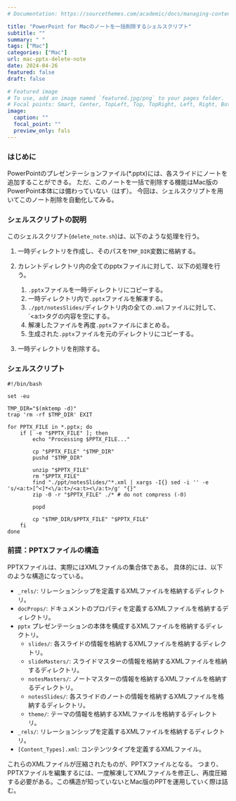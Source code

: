 ```yaml
---
# Documentation: https://sourcethemes.com/academic/docs/managing-content/

title: "PowerPoint for Macのノートを一括削除するシェルスクリプト"
subtitle: ""
summary: " "
tags: ["Mac"]
categories: ["Mac"]
url: mac-pptx-delete-note
date: 2024-04-26
featured: false
draft: false

# Featured image
# To use, add an image named `featured.jpg/png` to your pages folder.
# Focal points: Smart, Center, TopLeft, Top, TopRight, Left, Right, BottomLeft, Bottom, BottomRight.
image:
  caption: ""
  focal_point: ""
  preview_only: fals
---
```


### はじめに

PowerPointのプレゼンテーションファイル(*.pptx)には、各スライドにノートを追加することができる。 ただ、このノートを一括で削除する機能はMac版のPowerPoint本体には備わっていない（はず）。 今回は、シェルスクリプトを用いてこのノート削除を自動化してみる。

### シェルスクリプトの説明

このシェルスクリプト(`delete_note.sh`)は、以下のような処理を行う。

1. 一時ディレクトリを作成し、そのパスを`TMP_DIR`変数に格納する。

2. カレントディレクトリ内の全てのpptxファイルに対して、以下の処理を行う。

   1. `.pptx`ファイルを一時ディレクトリにコピーする。
   2. 一時ディレクトリ内で`.pptx`ファイルを解凍する。
   3. `./ppt/notesSlides/`ディレクトリ内の全ての`.xml`ファイルに対して、`<a:t>タグの内容を空にする。
   4. 解凍したファイルを再度`.pptx`ファイルにまとめる。
   5. 生成された`.pptx`ファイルを元のディレクトリにコピーする。

3. 一時ディレクトリを削除する。

   

### シェルスクリプト

```shell
#!/bin/bash

set -eu

TMP_DIR="$(mktemp -d)"
trap 'rm -rf $TMP_DIR' EXIT

for PPTX_FILE in *.pptx; do
    if [ -e "$PPTX_FILE" ]; then
        echo "Processing $PPTX_FILE..."
        
        cp "$PPTX_FILE" "$TMP_DIR"
        pushd "$TMP_DIR"
        
        unzip "$PPTX_FILE"
        rm "$PPTX_FILE"
        find "./ppt/notesSlides/"*.xml | xargs -I{} sed -i '' -e 's/<a:t>[^<]*<\/a:t>/<a:t><\/a:t>/g' "{}"
        zip -0 -r "$PPTX_FILE" ./* # do not compress (-0)
        
        popd
        
        cp "$TMP_DIR/$PPTX_FILE" "$PPTX_FILE"
    fi
done

```

### 前提：PPTXファイルの構造

PPTXファイルは、実際にはXMLファイルの集合体である。 具体的には、以下のような構造になっている。

- `_rels/`: リレーションシップを定義するXMLファイルを格納するディレクトリ。
- `docProps/`: ドキュメントのプロパティを定義するXMLファイルを格納するディレクトリ。
- `pptx` プレゼンテーションの本体を構成するXMLファイルを格納するディレクトリ。
  - `slides/`: 各スライドの情報を格納するXMLファイルを格納するディレクトリ。
  - `slideMasters/`: スライドマスターの情報を格納するXMLファイルを格納するディレクトリ。
  - `notesMasters/`: ノートマスターの情報を格納するXMLファイルを格納するディレクトリ。
  - `notesSlides/`: 各スライドのノートの情報を格納するXMLファイルを格納するディレクトリ。
  - `theme/`: テーマの情報を格納するXMLファイルを格納するディレクトリ。
- `_rels/`: リレーションシップを定義するXMLファイルを格納するディレクトリ。
- `[Content_Types].xml`: コンテンツタイプを定義するXMLファイル。

これらのXMLファイルが圧縮されたものが、PPTXファイルとなる。 つまり、PPTXファイルを編集するには、一度解凍してXMLファイルを修正し、再度圧縮する必要がある。この構造が知っていないとMac版のPPTを運用していく際は詰む。
